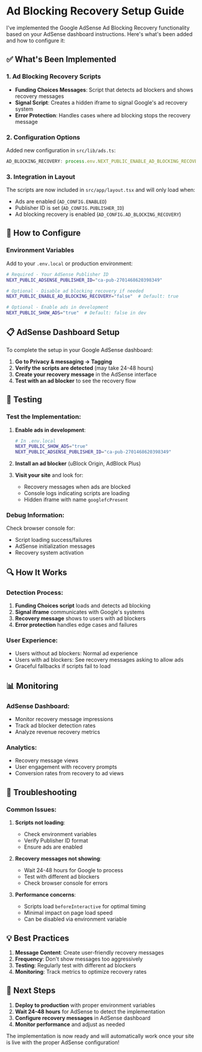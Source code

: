 # Ad Blocking Recovery Setup Guide

I've implemented the Google AdSense Ad Blocking Recovery functionality based on your AdSense dashboard instructions. Here's what's been added and how to configure it:

## ✅ What's Been Implemented

### 1. Ad Blocking Recovery Scripts
- **Funding Choices Messages**: Script that detects ad blockers and shows recovery messages
- **Signal Script**: Creates a hidden iframe to signal Google's ad recovery system
- **Error Protection**: Handles cases where ad blocking stops the recovery message

### 2. Configuration Options
Added new configuration in `src/lib/ads.ts`:
```typescript
AD_BLOCKING_RECOVERY: process.env.NEXT_PUBLIC_ENABLE_AD_BLOCKING_RECOVERY !== 'false'
```

### 3. Integration in Layout
The scripts are now included in `src/app/layout.tsx` and will only load when:
- Ads are enabled (`AD_CONFIG.ENABLED`)
- Publisher ID is set (`AD_CONFIG.PUBLISHER_ID`)
- Ad blocking recovery is enabled (`AD_CONFIG.AD_BLOCKING_RECOVERY`)

## 🔧 How to Configure

### Environment Variables

Add to your `.env.local` or production environment:

```bash
# Required - Your AdSense Publisher ID
NEXT_PUBLIC_ADSENSE_PUBLISHER_ID="ca-pub-2701468620398349"

# Optional - Disable ad blocking recovery if needed
NEXT_PUBLIC_ENABLE_AD_BLOCKING_RECOVERY="false"  # Default: true

# Optional - Enable ads in development
NEXT_PUBLIC_SHOW_ADS="true"  # Default: false in dev
```

## 📋 AdSense Dashboard Setup

To complete the setup in your Google AdSense dashboard:

1. **Go to Privacy & messaging → Tagging**
2. **Verify the scripts are detected** (may take 24-48 hours)
3. **Create your recovery message** in the AdSense interface
4. **Test with an ad blocker** to see the recovery flow

## 🧪 Testing

### Test the Implementation:

1. **Enable ads in development**:
   ```bash
   # In .env.local
   NEXT_PUBLIC_SHOW_ADS="true"
   NEXT_PUBLIC_ADSENSE_PUBLISHER_ID="ca-pub-2701468620398349"
   ```

2. **Install an ad blocker** (uBlock Origin, AdBlock Plus)

3. **Visit your site** and look for:
   - Recovery messages when ads are blocked
   - Console logs indicating scripts are loading
   - Hidden iframe with name `googlefcPresent`

### Debug Information:

Check browser console for:
- Script loading success/failures
- AdSense initialization messages
- Recovery system activation

## 🔍 How It Works

### Detection Process:
1. **Funding Choices script** loads and detects ad blocking
2. **Signal iframe** communicates with Google's systems
3. **Recovery message** shows to users with ad blockers
4. **Error protection** handles edge cases and failures

### User Experience:
- Users without ad blockers: Normal ad experience
- Users with ad blockers: See recovery messages asking to allow ads
- Graceful fallbacks if scripts fail to load

## 📊 Monitoring

### AdSense Dashboard:
- Monitor recovery message impressions
- Track ad blocker detection rates
- Analyze revenue recovery metrics

### Analytics:
- Recovery message views
- User engagement with recovery prompts
- Conversion rates from recovery to ad views

## 🚨 Troubleshooting

### Common Issues:

1. **Scripts not loading**:
   - Check environment variables
   - Verify Publisher ID format
   - Ensure ads are enabled

2. **Recovery messages not showing**:
   - Wait 24-48 hours for Google to process
   - Test with different ad blockers
   - Check browser console for errors

3. **Performance concerns**:
   - Scripts load `beforeInteractive` for optimal timing
   - Minimal impact on page load speed
   - Can be disabled via environment variable

## 💡 Best Practices

1. **Message Content**: Create user-friendly recovery messages
2. **Frequency**: Don't show messages too aggressively
3. **Testing**: Regularly test with different ad blockers
4. **Monitoring**: Track metrics to optimize recovery rates

## 🔄 Next Steps

1. **Deploy to production** with proper environment variables
2. **Wait 24-48 hours** for AdSense to detect the implementation
3. **Configure recovery messages** in AdSense dashboard
4. **Monitor performance** and adjust as needed

The implementation is now ready and will automatically work once your site is live with the proper AdSense configuration!
